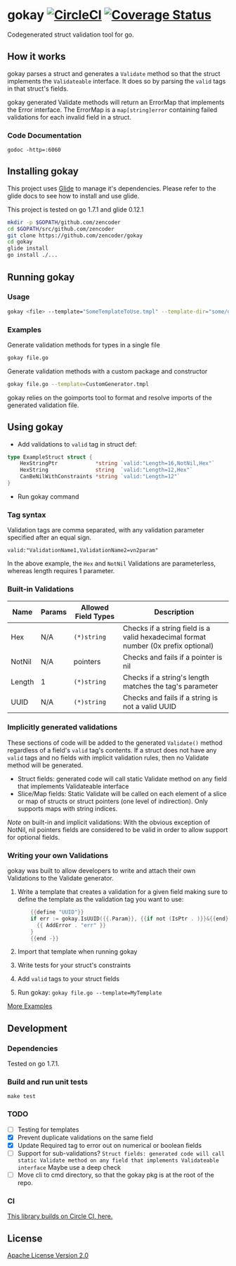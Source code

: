 # gokay [![CircleCI](https://circleci.com/gh/zencoder/gokay.svg?style=svg&circle-token=90f42bc5cbb6fe74834f7649d67298130431d88d)](https://circleci.com/gh/zencoder/gokay) [![Coverage Status](https://coveralls.io/repos/github/zencoder/gokay/badge.svg?branch=circle-fixes&t=A2kWWv)](https://coveralls.io/github/zencoder/gokay?branch=circle-fixes)
Codegenerated struct validation tool for go.

## How it works
gokay parses a struct and generates a `Validate` method so that the struct implements the `Validateable` interface.  It does so by parsing the `valid` tags in that struct's fields.

gokay generated Validate methods will return an ErrorMap that implements the Error interface.  The ErrorMap is a `map[string]error` containing failed validations for each invalid field in a struct.

### Code Documentation
`godoc -http=:6060`

## Installing gokay

This project uses [Glide](https://github.com/Masterminds/glide) to manage it's dependencies.  Please refer to the glide docs to see how to install and use glide.

This project is tested on go 1.7.1 and glide 0.12.1

```sh
mkdir -p $GOPATH/github.com/zencoder
cd $GOPATH/src/github.com/zencoder
git clone https://github.com/zencoder/gokay
cd gokay
glide install
go install ./...
```

## Running gokay
### Usage
```	sh
gokay <file> --template="SomeTemplateToUse.tmpl" --template-dir="some/dir/that/has/templates"
```

### Examples
Generate validation methods for types in a single file
```sh
gokay file.go
```

Generate validation methods with a custom package and constructor
```sh
gokay file.go --template=CustomGenerator.tmpl
```

gokay relies on the goimports tool to format and resolve imports of the generated validation file.

## Using gokay
- Add validations to `valid` tag in struct def:

```go
type ExampleStruct struct {
	HexStringPtr            *string `valid:"Length=16,NotNil,Hex"`
	HexString               string  `valid:"Length=12,Hex"`
	CanBeNilWithConstraints *string `valid:"Length=12"`
}
```

- Run gokay command

### Tag syntax
Validation tags are comma separated, with any validation parameter specified after an equal sign.

`valid:"ValidationName1,ValidationName2=vn2param"`

In the above example, the `Hex` and `NotNil` Validations are parameterless, whereas length requires 1 parameter.

### Built-in Validations
Name | Params | Allowed Field Types | Description
---- | ------------------- | ------ | -----------
Hex  | N/A | `(*)string` | Checks if a string field is a valid hexadecimal format number (0x prefix optional)
NotNil | N/A | pointers | Checks and fails if a pointer is nil
Length | 1 | `(*)string` | Checks if a string's length matches the tag's parameter
UUID | N/A | `(*)string` | Checks and fails if a string is not a valid UUID

### Implicitly generated validations
These sections of code will be added to the generated `Validate()` method regardless of a field's `valid` tag's contents.
If a struct does not have any `valid` tags and no fields with implicit validation rules, then no Validate method will be generated.

- Struct fields: generated code will call static Validate method on any field that implements Validateable interface
- Slice/Map fields: Static Validate will be called on each element of a slice or map of structs or struct pointers (one level of indirection). Only supports maps with string indices.


*Note* on built-in and implicit validations: With the obvious exception of NotNil, nil pointers fields are considered to be valid in order to allow support for optional fields.

### Writing your own Validations
gokay was built to allow developers to write and attach their own Validations to the Validate generator.

1. Write a template that creates a validation for a given field making sure to define the template as the validation tag you want to use:

    ```go
		{{define "UUID"}}
		if err := gokay.IsUUID({{.Param}}, {{if not (IsPtr . )}}&{{end}}s.{{.FieldName}}); err != nil {
		  {{ AddError . "err" }}
		}
		{{end -}}
    ```

1. Import that template when running gokay
1. Write tests for your struct's constraints
1. Add `valid` tags to your struct fields
1. Run gokay: `gokay file.go --template=MyTemplate`

[More Examples](internal/gkexample/)

## Development

### Dependencies

Tested on go 1.7.1.

### Build and run unit tests

    make test

### TODO
- [ ] Testing for templates
- [x] Prevent duplicate validations on the same field
- [x] Update Required tag to error out on numerical or boolean fields
- [ ] Support for sub-validations? `Struct fields: generated code will call static Validate method on any field that implements Validateable interface`  Maybe use a deep check
- [ ] Move cli to cmd directory, so that the gokay pkg is at the root of the repo.

### CI

[This library builds on Circle CI, here.](https://circleci.com/gh/zencoder/gokay/)

## License

[Apache License Version 2.0](LICENSE)
